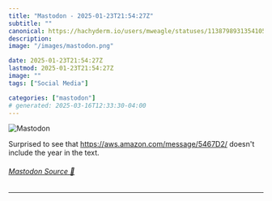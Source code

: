 ```yaml
---
title: "Mastodon - 2025-01-23T21:54:27Z"
subtitle: ""
canonical: https://hachyderm.io/users/mweagle/statuses/113879893135410595
description:
image: "/images/mastodon.png"

date: 2025-01-23T21:54:27Z
lastmod: 2025-01-23T21:54:27Z
image: ""
tags: ["Social Media"]

categories: ["mastodon"]
# generated: 2025-03-16T12:33:30-04:00
---
```

![Mastodon](/images/mastodon.png)

<p>Surprised to see that <a href="https://aws.amazon.com/message/5467D2/" target="_blank" rel="nofollow noopener noreferrer" translate="no"><span class="invisible">https://</span><span class="">aws.amazon.com/message/5467D2/</span><span class="invisible"></span></a> doesn&#39;t include the year in the text.</p>


###### [Mastodon Source 🐘](https://hachyderm.io/@mweagle/113879893135410595)

___
